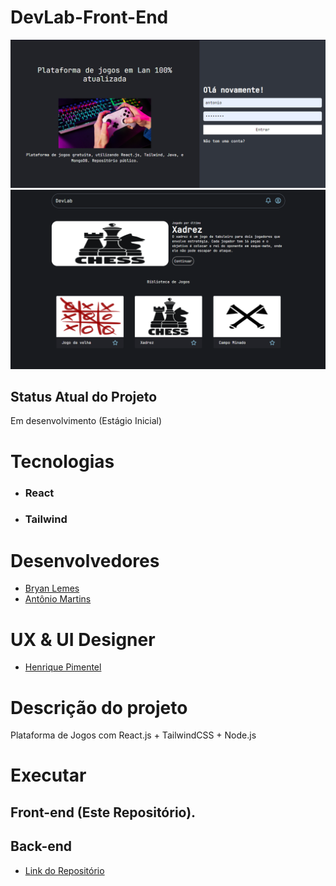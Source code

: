 # DevLab-Front-End

<img src="DevLab - Inicio.png">
<img src="DevLab - Biblioteca.png">

## Status Atual do Projeto
Em desenvolvimento (Estágio Inicial)

# Tecnologias

- ### React
- ### Tailwind

# Desenvolvedores
  * [Bryan Lemes](https://github.com/BryanMzili)
  * [Antônio Martins](https://github.com/AntonioMartinss)

# UX & UI Designer

* [Henrique Pimentel](https://www.behance.net/HenriquePimentelCs)

# Descrição do projeto

Plataforma de Jogos com React.js + TailwindCSS + Node.js

# Executar

## Front-end (Este Repositório).
    
## Back-end
  * [Link do Repositório](https://github.com/BryanMzili/Freela-Back-end)
